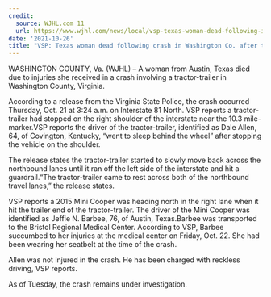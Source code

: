 ```yaml
---
credit:
  source: WJHL.com 11
  url: https://www.wjhl.com/news/local/vsp-texas-woman-dead-following-i-81-crash-in-washington-co-after-tractor-trailer-driver-fell-asleep/
date: '2021-10-26'
title: "VSP: Texas woman dead following crash in Washington Co. after tractor-trailer driver fell asleep"
---
```

WASHINGTON COUNTY, Va. (WJHL) – A woman from Austin, Texas died due to injuries she received in a crash involving a tractor-trailer in Washington County, Virginia.

According to a release from the Virginia State Police, the crash occurred Thursday, Oct. 21 at 3:24 a.m. on Interstate 81 North. VSP reports a tractor-trailer had stopped on the right shoulder of the interstate near the 10.3 mile-marker.VSP reports the driver of the tractor-trailer, identified as Dale Allen, 64, of Covington, Kentucky, “went to sleep behind the wheel” after stopping the vehicle on the shoulder.

The release states the tractor-trailer started to slowly move back across the northbound lanes until it ran off the left side of the interstate and hit a guardrail.“The tractor-trailer came to rest across both of the northbound travel lanes,” the release states.

VSP reports a 2015 Mini Cooper was heading north in the right lane when it hit the trailer end of the tractor-trailer. The driver of the Mini Cooper was identified as Jeffie N. Barbee, 76, of Austin, Texas.Barbee was transported to the Bristol Regional Medical Center. According to VSP, Barbee succumbed to her injuries at the medical center on Friday, Oct. 22. She had been wearing her seatbelt at the time of the crash.

Allen was not injured in the crash. He has been charged with reckless driving, VSP reports.

As of Tuesday, the crash remains under investigation.
